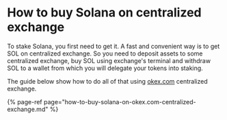 # How to buy Solana on centralized exchange

To stake Solana, you first need to get it. A fast and convenient way is to get SOL on centralized exchange. So you need to deposit assets to some centralized exchange, buy SOL using exchange's terminal and withdraw SOL to a wallet from which you will delegate your tokens into staking.

The guide below show how to do all of that using [okex.com](https://www.okex.com/join/2995542) centralized exchange.

{% page-ref page="how-to-buy-solana-on-okex.com-centralized-exchange.md" %}



